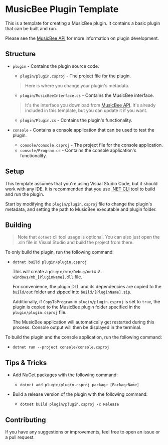 # MusicBee Plugin Template

This is a template for creating a MusicBee plugin.
It contains a basic plugin that can be built and run.

Please see the [MusicBee API](https://getmusicbee.com/help/api/) for more information on plugin development.

## Structure

- `plugin` - Contains the plugin source code.
    - `plugin/plugin.csproj` - The project file for the plugin.
    > Here is where you change your plugin's metadata.
    - `plugin/MusicBeeInterface.cs` - Contains the MusicBee interface.
    > It's the interface you download from [MusicBee API](https://getmusicbee.com/help/api/). It's already included in this template, but you can update it if you want.
    - `plugin/Plugin.cs` - Contains the plugin's functionality.

- `console` - Contains a console application that can be used to test the plugin.
    - `console/console.csproj` - The project file for the console application.
    - `console/Program.cs` - Contains the console application's functionality.

## Setup

This template assumes that you're using Visual Studio Code, but it should work with any IDE.
It is recommended that you use [.NET CLI](https://learn.microsoft.com/en-us/dotnet/core/tools/) tool to build and run the plugin.

Start by modifying the `plugin/plugin.csproj` file to change the plugin's metadata, and setting the path to MusicBee executable and plugin folder.

## Building
> Note that `dotnet` cli tool usage is optional. You can also just open the .sln file in Visual Studio and build the project from there.

To only build the plugin, run the following command:

- `dotnet build plugin/plugin.csproj`

    This will create a `plugin/bin/Debug/net4.8-windows/mb_[PluginName].dll` file.
    
    For convenience, the plugin DLL and its dependencies are copied to the `build/out` folder and zipped into `build/[PluginName].zip`.

    Additionally, if `CopyToProgram` in `plugin/plugin.csproj` is set to `true`, the plugin is copied to the MusicBee plugin folder specified in the `plugin/plugin.csproj` file.

    The MusicBee application will automatically get restarted during this process.
    Console output will then be displayed in the terminal.

To build the plugin and the console application, run the following command:

- `dotnet run --project console/console.csproj`

## Tips & Tricks

- Add NuGet packages with the following command:

    - `dotnet add plugin/plugin.csproj package [PackageName]`

- Build a release version of the plugin with the following command:

    - `dotnet build plugin/plugin.csproj -c Release`

## Contributing

If you have any suggestions or improvements, feel free to open an issue or a pull request.